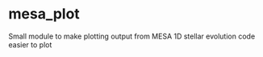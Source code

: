 # mesa_plot
Small module to make plotting output from MESA 1D stellar evolution code easier to plot
